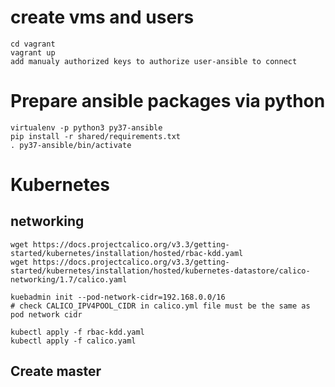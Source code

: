 
# create vms and users

```aidl
cd vagrant
vagrant up
add manualy authorized keys to authorize user-ansible to connect
```


# Prepare ansible packages via python 

```aidl
virtualenv -p python3 py37-ansible
pip install -r shared/requirements.txt
. py37-ansible/bin/activate
```

# Kubernetes
## networking
```buildoutcfg
wget https://docs.projectcalico.org/v3.3/getting-started/kubernetes/installation/hosted/rbac-kdd.yaml
wget https://docs.projectcalico.org/v3.3/getting-started/kubernetes/installation/hosted/kubernetes-datastore/calico-networking/1.7/calico.yaml

kuebadmin init --pod-network-cidr=192.168.0.0/16
# check CALICO_IPV4POOL_CIDR in calico.yml file must be the same as pod network cidr

kubectl apply -f rbac-kdd.yaml
kubectl apply -f calico.yaml

```

## Create master

